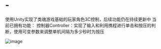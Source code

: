 # -
使用Unity实现了类魂游戏基础的玩家角色3C控制，后续功能仍在持续更新中
当前已拥有功能：
控制器Controller：实现了输入和利用携程进行单击和按压的判断，使用可变参数来调整单机间隔为多少秒时为按压

![image](https://github.com/user-attachments/assets/bff37340-8424-47f3-bb88-7b287e0686e6)
